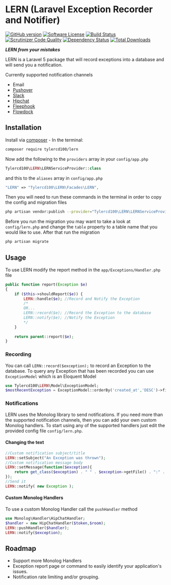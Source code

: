 # LERN (Laravel Exception Recorder and Notifier)
[![GitHub version](https://badge.fury.io/gh/tylercd100%2Flern.svg)](https://badge.fury.io/gh/tylercd100%2Flern)
[![Software License](https://img.shields.io/badge/license-MIT-brightgreen.svg?style=flat-square)](LICENSE.md)
[![Build Status](https://travis-ci.org/tylercd100/lern.svg?branch=master)](https://travis-ci.org/tylercd100/lern)
[![Scrutinizer Code Quality](https://scrutinizer-ci.com/g/tylercd100/lern/badges/quality-score.png?b=master)](https://scrutinizer-ci.com/g/tylercd100/lern/?branch=master)
[![Dependency Status](https://www.versioneye.com/user/projects/56f3252c35630e0029db0187/badge.svg?style=flat)](https://www.versioneye.com/user/projects/56f3252c35630e0029db0187)
[![Total Downloads](https://img.shields.io/packagist/dt/tylercd100/lern.svg?style=flat-square)](https://packagist.org/packages/tylercd100/lern)

**_LERN from your mistakes_**

LERN is a Laravel 5 package that will record exceptions into a database and will send you a notification.

Currently supported notification channels
- Email
- [Pushover](https://pushover.net/)
- [Slack](https://slack.com/)
- [Hipchat](https://www.hipchat.com/)
- [Fleephook](https://fleep.io/)
- [Flowdock](https://www.flowdock.com/)

## Installation

Install via [composer](https://getcomposer.org/) - In the terminal:
```bash
composer require tylercd100/lern
```

Now add the following to the `providers` array in your `config/app.php`
```php
Tylercd100\LERN\LERNServiceProvider::class
```
and this to the `aliases` array in `config/app.php`
```php
"LERN" => "Tylercd100\LERN\Facades\LERN",
```


Then you will need to run these commands in the terminal in order to copy the config and migration files
```bash
php artisan vendor:publish --provider="Tylercd100\LERN\LERNServiceProvider"
```

Before you run the migration you may want to take a look at `config/lern.php` and change the `table` property to a table name that you would like to use. After that run the migration 
```bash
php artisan migrate
```

## Usage
To use LERN modify the report method in the `app/Exceptions/Handler.php` file
```php
public function report(Exception $e)
{
	if ($this->shouldReport($e)) {
	    LERN::handle($e); //Record and Notify the Exception
	    /*
	    OR...
	    LERN::record($e); //Record the Exception to the database
	    LERN::notify($e); //Notify the Exception
	    */
	}
	
	return parent::report($e);
}
```

### Recording
You can call `LERN::record($exception);` to record an Exception to the database.
To query any Exception that has been recorded you can use `ExceptionModel` which is an Eloquent Model
```php
use Tylercd100\LERN\Model\ExceptionModel;
$mostRecentException = ExceptionModel::orderBy('created_at','DESC')->first()
```

### Notifications
LERN uses the Monolog library to send notifications. If you need more than the supported notification channels, then you can add your own custom Monolog handlers. To start using any of the supported handlers just edit the provided config file `config/lern.php`.

#### Changing the text
```php
//Custom notification subject/title
LERN::setSubject("An Exception was thrown");
//Custom notification message body
LERN::setMessage(function($exception){
	return get_class($exception) . " " . $exception->getFile() . ":" . $exception->getLine();
});
//Send it
LERN::notify( new Exception );
```

#### Custom Monolog Handlers
To use a custom Monolog Handler call the `pushHandler` method
```php
use Monolog\Handler\HipChatHandler;
$handler = new HipChatHandler($token,$room);
LERN::pushHandler($handler);
LERN::notify($exception);
```

## Roadmap
- Support more Monolog Handlers
- Exception report page or command to easily identify your application's issues.
- Notification rate limiting and/or grouping. 
